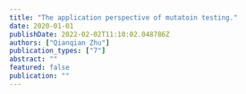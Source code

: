 ```yaml
---
title: "The application perspective of mutatoin testing."
date: 2020-01-01
publishDate: 2022-02-02T11:10:02.048786Z
authors: ["Qianqian Zhu"]
publication_types: ["7"]
abstract: ""
featured: false
publication: ""
---
```


